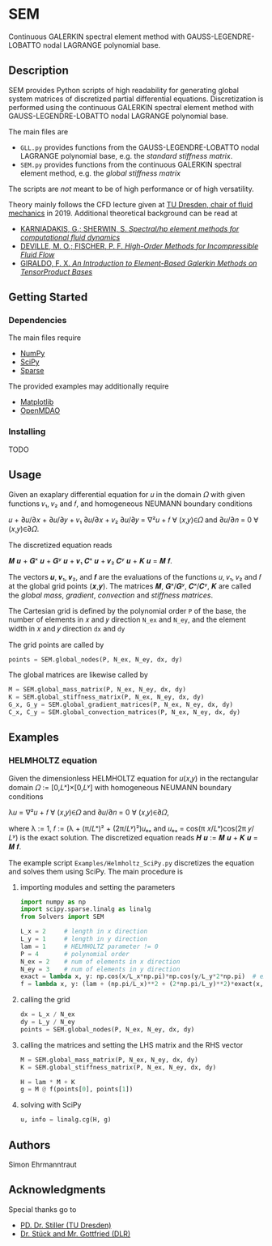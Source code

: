 # SEM

[comment]: <> (<p align="center">)

[comment]: <> (    <img src="https://raw.githubusercontent.com/SEhrm/SEM/matrixFree/Examples/Stokes_SciPy.png" width="400" height="400" alt="test"/>)

[comment]: <> (</p>)
Continuous GALERKIN spectral element method with GAUSS-LEGENDRE-LOBATTO nodal LAGRANGE polynomial base.

## Description

SEM provides Python scripts of high readability for generating global system matrices of discretized partial differential equations.
Discretization is performed using the continuous GALERKIN spectral element method with GAUSS-LEGENDRE-LOBATTO nodal LAGRANGE polynomial base.

The  main files are
* `GLL.py` provides functions from the GAUSS-LEGENDRE-LOBATTO nodal LAGRANGE polynomial base, e.g. the _standard stiffness matrix_.
* `SEM.py` provides functions from the continuous GALERKIN spectral element method, e.g. the _global stiffness matrix_

The scripts are _not_ meant to be of high performance or of high versatility.

Theory mainly follows the CFD lecture given at [TU Dresden, chair of fluid mechanics](https://tu-dresden.de/ing/maschinenwesen/ism/psm) in 2019.
Additional theoretical background can be read at
* [ KARNIADAKIS, G.; SHERWIN, S. _Spectral/hp element methods for computational
fluid dynamics_](https://doi.org/https://doi.org/10.1093/acprof:oso/9780198528692.001.0001)
* [DEVILLE, M. O.; FISCHER, P. F. _High-Order Methods for Incompressible Fluid Flow_](https://doi.org/https://doi.org/10.1017/CBO9780511546792)
* [GIRALDO, F. X. _An Introduction to Element-Based Galerkin Methods on TensorProduct Bases_](https://doi.org/https://doi.org/10.1007/978-3-030-55069-1)


## Getting Started

### Dependencies
The main files require
* [NumPy](https://www.numpy.org)
* [SciPy](https://scipy.org/)
* [Sparse](https://github.com/pydata/sparse)

The provided examples may additionally require
* [Matplotlib](https://matplotlib.org/)
* [OpenMDAO](https://openmdao.org/)

### Installing

TODO

## Usage

Given an exaplary differential equation for 𝑢 in the domain 𝛺 with given functions 𝑣₁, 𝑣₂ and 𝑓, and homogeneous NEUMANN boundary conditions

𝑢 + ∂𝑢/∂𝑥 + ∂𝑢/∂𝑦 + 𝑣₁ ∂𝑢/∂𝑥 + 𝑣₂ ∂𝑢/∂𝑦 = ∇²𝑢 + 𝑓 ∀ (𝑥,𝑦)∈𝛺 and ∂𝑢/∂𝑛 = 0 ∀ (𝑥,𝑦)∈∂𝛺.

The discretized equation reads

𝑴 𝒖 + 𝑮ˣ 𝒖 + 𝑮ʸ 𝒖 + 𝒗₁ 𝑪ˣ 𝒖 + 𝒗₂ 𝑪ʸ 𝒖 + 𝑲 𝒖 = 𝑴 𝒇.

The vectors 𝒖, 𝒗₁, 𝒗₂, and 𝒇 are the evaluations of the functions 𝑢, 𝑣₁, 𝑣₂ and 𝑓 at the global grid points (𝒙,𝒚).
The matrices 𝑴, 𝑮ˣ/𝑮ʸ, 𝑪ˣ/𝑪ʸ, 𝑲 are called the _global mass_, _gradient_, _convection_ and _stiffness matrices_.

The Cartesian grid is defined by the polynomial order `P` of the base,
the number of elements in 𝑥 and 𝑦 direction `N_ex` and `N_ey`, 
and the element width in 𝑥 and 𝑦 direction `dx` and `dy`

The grid points are called by
```python
points = SEM.global_nodes(P, N_ex, N_ey, dx, dy)
```

The global matrices are likewise called by
```python
M = SEM.global_mass_matrix(P, N_ex, N_ey, dx, dy)
K = SEM.global_stiffness_matrix(P, N_ex, N_ey, dx, dy)
G_x, G_y = SEM.global_gradient_matrices(P, N_ex, N_ey, dx, dy)
C_x, C_y = SEM.global_convection_matrices(P, N_ex, N_ey, dx, dy)
```

## Examples

### HELMHOLTZ equation

Given the dimensionless HELMHOLTZ equation for 𝑢(𝑥,𝑦) in the rectangular domain 𝛺 := [0,𝐿ˣ]×[0,𝐿ʸ] with homogeneous NEUMANN boundary conditions

λ𝑢 = ∇²𝑢 + 𝑓 ∀ (𝑥,𝑦)∈𝛺 and ∂𝑢/∂𝑛 = 0 ∀ (𝑥,𝑦)∈∂𝛺,

where λ := 1, 𝑓 := (λ + (π/𝐿ˣ)² + (2π/𝐿ʸ)²)𝑢ₑₓ and
𝑢ₑₓ = cos(π 𝑥/𝐿ˣ)cos(2π 𝑦/𝐿ʸ) is the exact solution.
The discretized equation reads 𝑯 𝒖 := 𝑴 𝒖 + 𝑲 𝒖 = 𝑴 𝒇.

The example script `Examples/Helmholtz_SciPy.py` discretizes the equation and solves them using SciPy.
The main procedure is
1. importing modules and setting the parameters

    ```python
    import numpy as np
    import scipy.sparse.linalg as linalg
    from Solvers import SEM   
 
    L_x = 2     # length in x direction
    L_y = 1     # length in y direction
    lam = 1     # HELMHOLTZ parameter != 0
    P = 4       # polynomial order
    N_ex = 2    # num of elements in x direction
    N_ey = 3    # num of elements in y direction
    exact = lambda x, y: np.cos(x/L_x*np.pi)*np.cos(y/L_y*2*np.pi)  # exact solution
    f = lambda x, y: (lam + (np.pi/L_x)**2 + (2*np.pi/L_y)**2)*exact(x, y)  # f(x,y)
    ```
    
1. calling the grid

    ```python
    dx = L_x / N_ex
    dy = L_y / N_ey
    points = SEM.global_nodes(P, N_ex, N_ey, dx, dy)
    ```
    
1. calling the matrices and setting the LHS matrix and the RHS vector
    
    ```python
    M = SEM.global_mass_matrix(P, N_ex, N_ey, dx, dy)
    K = SEM.global_stiffness_matrix(P, N_ex, N_ey, dx, dy)
 
    H = lam * M + K
    g = M @ f(points[0], points[1])
    ```
    
1. solving with SciPy
    
    ```python
    u, info = linalg.cg(H, g)
    ```

## Authors

Simon Ehrmanntraut

## Acknowledgments

Special thanks go to

* [PD. Dr. Stiller (TU Dresden)](https://tu-dresden.de/ing/maschinenwesen/ism/psm/die-professur/beschaeftigte/pd-dr-ing-habil-joerg-stiller)
* [Dr. Stück and Mr. Gottfried (DLR)](https://www.dlr.de/sp/en/desktopdefault.aspx/tabid-12176/21361_read-53975/)